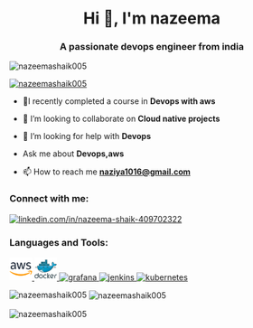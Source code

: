 <h1 align="center">Hi 👋, I'm nazeema</h1>
<h3 align="center">A passionate devops engineer from india</h3>

<p align="left"> <img src="https://komarev.com/ghpvc/?username=nazeemashaik005&label=Profile%20views&color=0e75b6&style=flat" alt="nazeemashaik005" /> </p>

<p align="left"> <a href="https://github.com/ryo-ma/github-profile-trophy"><img src="https://github-profile-trophy.vercel.app/?username=nazeemashaik005" alt="nazeemashaik005" /></a> </p>

- 💬I recently completed a course in **Devops with aws**

- 👯 I’m looking to collaborate on **Cloud native projects**

- 🤝 I’m looking for help with **Devops**

- Ask me about **Devops,aws**

- 📫 How to reach me **naziya1016@gmail.com**

<h3 align="left">Connect with me:</h3>
<p align="left">
<a href="https://linkedin.com/in/linkedin.com/in/nazeema-shaik-409702322" target="blank"><img align="center" src="https://raw.githubusercontent.com/rahuldkjain/github-profile-readme-generator/master/src/images/icons/Social/linked-in-alt.svg" alt="linkedin.com/in/nazeema-shaik-409702322" height="30" width="40" /></a>
</p>

<h3 align="left">Languages and Tools:</h3>
<p align="left"> <a href="https://aws.amazon.com" target="_blank" rel="noreferrer"> <img src="https://raw.githubusercontent.com/devicons/devicon/master/icons/amazonwebservices/amazonwebservices-original-wordmark.svg" alt="aws" width="40" height="40"/> </a> <a href="https://www.docker.com/" target="_blank" rel="noreferrer"> <img src="https://raw.githubusercontent.com/devicons/devicon/master/icons/docker/docker-original-wordmark.svg" alt="docker" width="40" height="40"/> </a> <a href="https://grafana.com" target="_blank" rel="noreferrer"> <img src="https://www.vectorlogo.zone/logos/grafana/grafana-icon.svg" alt="grafana" width="40" height="40"/> </a> <a href="https://www.jenkins.io" target="_blank" rel="noreferrer"> <img src="https://www.vectorlogo.zone/logos/jenkins/jenkins-icon.svg" alt="jenkins" width="40" height="40"/> </a> <a href="https://kubernetes.io" target="_blank" rel="noreferrer"> <img src="https://www.vectorlogo.zone/logos/kubernetes/kubernetes-icon.svg" alt="kubernetes" width="40" height="40"/> </a> </p>

<p><img align="left" src="https://github-readme-stats.vercel.app/api/top-langs?username=nazeemashaik005&show_icons=true&locale=en&layout=compact" alt="nazeemashaik005" /></p>

<p>&nbsp;<img align="center" src="https://github-readme-stats.vercel.app/api?username=nazeemashaik005&show_icons=true&locale=en" alt="nazeemashaik005" /></p>

<p><img align="center" src="https://github-readme-streak-stats.herokuapp.com/?user=nazeemashaik005&" alt="nazeemashaik005" /></p>
